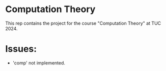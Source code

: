 # Computation Theory
This rep contains the project for the course "Computation Theory" at TUC 2024.


# Issues:
- 'comp' not implemented.
